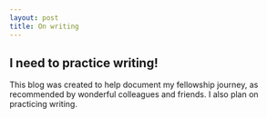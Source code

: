 ```yaml
---
layout: post
title: On writing
---
```

## I need to practice writing!
This blog was created to help document my fellowship journey, as recommended by wonderful colleagues and friends. I also plan on practicing writing. 
